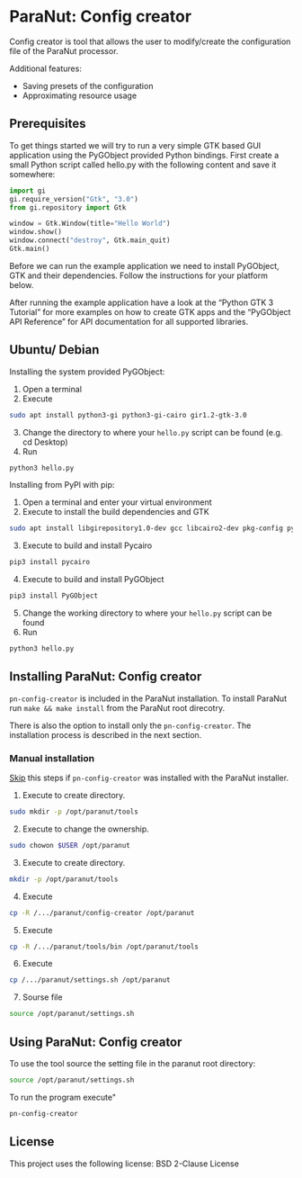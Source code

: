 # ParaNut: Config creator

Config creator is tool that allows the user to modify/create the configuration 
file of the ParaNut processor.

Additional features:
- Saving presets of the configuration
- Approximating resource usage 

## Prerequisites

To get things started we will try to run a very simple GTK based GUI 
application using the PyGObject provided Python bindings. First create a small 
Python script called hello.py with the following content and save it somewhere:

```python
import gi
gi.require_version("Gtk", "3.0")
from gi.repository import Gtk

window = Gtk.Window(title="Hello World")
window.show()
window.connect("destroy", Gtk.main_quit)
Gtk.main()
```

Before we can run the example application we need to install PyGObject, GTK and 
their dependencies. Follow the instructions for your platform below.

After running the example application have a look at the “Python GTK 3 Tutorial”
for more examples on how to create GTK apps and the “PyGObject API Reference” 
for API documentation for all supported libraries.

## Ubuntu/ Debian

Installing the system provided PyGObject:
1. Open a terminal
2. Execute 
```bash
sudo apt install python3-gi python3-gi-cairo gir1.2-gtk-3.0
```
3. Change the directory to where your `hello.py` script can be found (e.g. cd Desktop)
4. Run 
```bash
python3 hello.py
```

Installing from PyPl with pip:
1. Open a terminal and enter your virtual environment
2. Execute to install the build dependencies and GTK
```bash
sudo apt install libgirepository1.0-dev gcc libcairo2-dev pkg-config python3-dev gir1.2-gtk-3.0
```
3. Execute to build and install Pycairo
```bash
pip3 install pycairo
``` 
4. Execute to build and install PyGObject
```bash
pip3 install PyGObject
```
5. Change the working directory to where your `hello.py` script can be found
6. Run 
```bash
python3 hello.py
```

## Installing ParaNut: Config creator

`pn-config-creator` is included in the ParaNut installation. To install ParaNut 
run `make && make install` from the ParaNut root direcotry. 

There is also the option to install only the `pn-config-creator`. The 
installation process is described in the next section.

### Manual installation
[Skip](#using-paranut-config-creator) this steps if `pn-config-creator` was 
installed with the ParaNut installer. 

1. Execute to create directory.
```bash
sudo mkdir -p /opt/paranut/tools
```
2. Execute to change the ownership. 
```bash
sudo chowon $USER /opt/paranut
```
3. Execute to create directory.
```bash
mkdir -p /opt/paranut/tools
```
4. Execute 
```bash
cp -R /.../paranut/config-creator /opt/paranut
```
5. Execute 
```bash
cp -R /.../paranut/tools/bin /opt/paranut/tools
```
6. Execute 
```bash
cp /.../paranut/settings.sh /opt/paranut
```
7. Sourse file 
```bash
source /opt/paranut/settings.sh
```

## Using ParaNut: Config creator

To use the tool source the setting file in the paranut root directory:
```bash
source /opt/paranut/settings.sh
```
To run the program execute"
```bash
pn-config-creator
```

## License
This project uses the following license: BSD 2-Clause License
